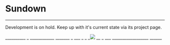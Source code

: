 # Sundown
---

Development is on hold. Keep up with it's current state via its project page.


__________ _ ____________ _______ _ ___ _     _ _![](https://imgur.com/qrcHJga.gif) __ _  ___ __________________ ______
